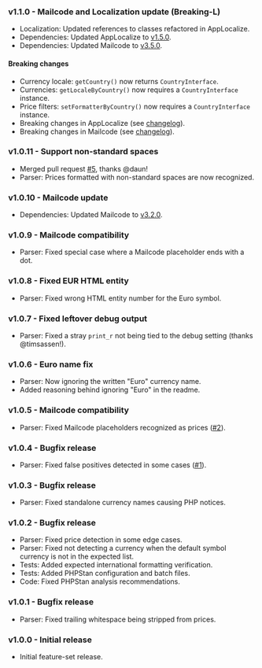 ### v1.1.0 - Mailcode and Localization update (Breaking-L)
- Localization: Updated references to classes refactored in AppLocalize.
- Dependencies: Updated AppLocalize to [v1.5.0](https://github.com/Mistralys/application-localization/releases/tag/1.5.0).
- Dependencies: Updated Mailcode to [v3.5.0](https://github.com/Mistralys/mailcode/releases/tag/3.5.0).

#### Breaking changes

- Currency locale: `getCountry()` now returns `CountryInterface`.
- Currencies: `getLocaleByCountry()` now requires a `CountryInterface` instance.
- Price filters: `setFormatterByCountry()` now requires a `CountryInterface` instance.
- Breaking changes in AppLocalize (see [changelog](https://github.com/Mistralys/application-localization/releases/tag/1.5.0)).
- Breaking changes in Mailcode (see [changelog](https://github.com/Mistralys/mailcode/releases/tag/3.5.0)).

### v1.0.11 - Support non-standard spaces
- Merged pull request [#5](https://github.com/Mistralys/currency-parser/pull/5), thanks @daun!
- Parser: Prices formatted with non-standard spaces are now recognized.

### v1.0.10 - Mailcode update
- Dependencies: Updated Mailcode to [v3.2.0](https://github.com/Mistralys/mailcode/releases/tag/3.2.0).

### v1.0.9 - Mailcode compatibility
- Parser: Fixed special case where a Mailcode placeholder ends with a dot.

### v1.0.8 - Fixed EUR HTML entity
- Parser: Fixed wrong HTML entity number for the Euro symbol.

### v1.0.7 - Fixed leftover debug output
- Parser: Fixed a stray `print_r` not being tied to the debug setting (thanks @timsassen!).

### v1.0.6 - Euro name fix
- Parser: Now ignoring the written "Euro" currency name.
- Added reasoning behind ignoring "Euro" in the readme.

### v1.0.5 - Mailcode compatibility
- Parser: Fixed Mailcode placeholders recognized as prices ([#2](https://github.com/Mistralys/currency-parser/issues/2)).

### v1.0.4 - Bugfix release
- Parser: Fixed false positives detected in some cases ([#1](https://github.com/Mistralys/currency-parser/issues/1)).

### v1.0.3 - Bugfix release
- Parser: Fixed standalone currency names causing PHP notices.

### v1.0.2 - Bugfix release
- Parser: Fixed price detection in some edge cases.
- Parser: Fixed not detecting a currency when the default symbol currency is not in the expected list.
- Tests: Added expected international formatting verification.
- Tests: Added PHPStan configuration and batch files.
- Code: Fixed PHPStan analysis recommendations.

### v1.0.1 - Bugfix release
- Parser: Fixed trailing whitespace being stripped from prices.

### v1.0.0 - Initial release
- Initial feature-set release.
